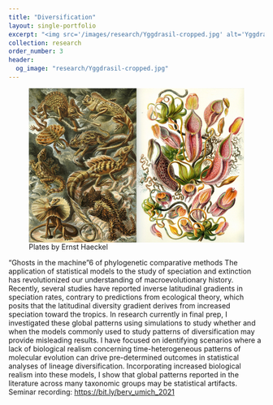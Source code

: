 ```yaml
---
title: "Diversification"
layout: single-portfolio
excerpt: "<img src='/images/research/Yggdrasil-cropped.jpg' alt='Yggdrasil'>"
collection: research
order_number: 3
header: 
  og_image: "research/Yggdrasil-cropped.jpg"
---
```


<figure>
  <div style="display:flex">
    <img src="/images/research/ernst-haeckel-art-forms-in-nature-plate-79-lacertilia-1904-trivium-art-history.jpeg" style="flex:1;width:50%"">
    <img src="/images/research/ernst-haeckel-art-forms-in-nature-plate-62-nepenthaceae-1904-trivium-art-history.jpeg" style="flex:1;width:50%"">
  </div>
  <figcaption>Plates by Ernst Haeckel </figcaption>
</figure>

“Ghosts in the machine”6 of phylogenetic comparative methods
The application of statistical models to the study of speciation and extinction has revolutionized our understanding of macroevolutionary history. Recently, several studies have reported inverse latitudinal gradients in speciation rates, contrary to predictions from ecological theory, which posits that the latitudinal diversity gradient derives from increased speciation toward the tropics. In research currently in final prep, I investigated these global patterns using simulations to study whether and when the models commonly used to study patterns of diversification may provide misleading results. I have focused on identifying scenarios where a lack of biological realism concerning time-heterogeneous patterns of molecular evolution can drive pre-determined outcomes in statistical analyses of lineage diversification. Incorporating increased biological realism into these models, I show that global patterns reported in the literature across many taxonomic groups may be statistical artifacts. Seminar recording: https://bit.ly/berv_umich_2021